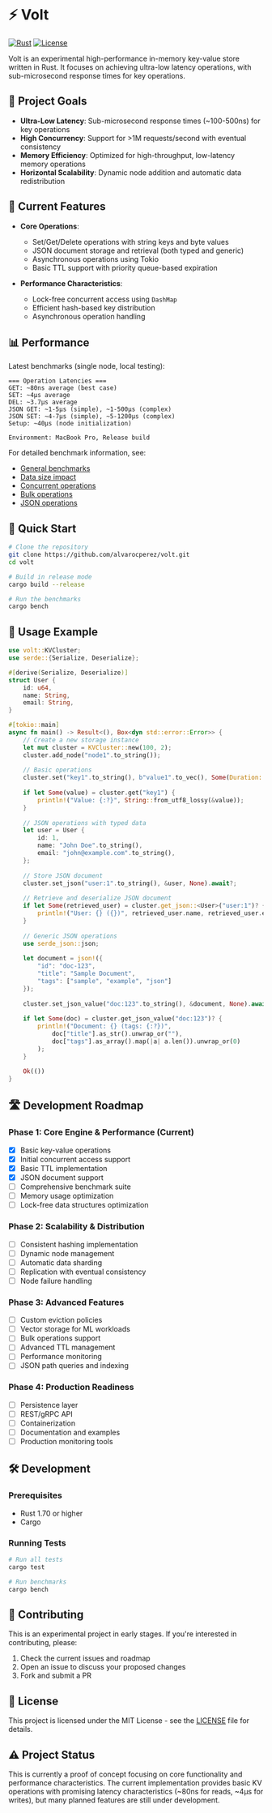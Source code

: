 # ⚡ Volt

[![Rust](https://img.shields.io/badge/rust-stable-brightgreen.svg)](https://www.rust-lang.org/)
[![License](https://img.shields.io/badge/license-MIT-blue.svg)](LICENSE)

Volt is an experimental high-performance in-memory key-value store written in Rust. It focuses on achieving ultra-low latency operations, with sub-microsecond response times for key operations.

## 🎯 Project Goals

- **Ultra-Low Latency**: Sub-microsecond response times (~100-500ns) for key operations
- **High Concurrency**: Support for >1M requests/second with eventual consistency
- **Memory Efficiency**: Optimized for high-throughput, low-latency memory operations
- **Horizontal Scalability**: Dynamic node addition and automatic data redistribution

## 🚀 Current Features

- **Core Operations**:
  - Set/Get/Delete operations with string keys and byte values
  - JSON document storage and retrieval (both typed and generic)
  - Asynchronous operations using Tokio
  - Basic TTL support with priority queue-based expiration

- **Performance Characteristics**:
  - Lock-free concurrent access using `DashMap`
  - Efficient hash-based key distribution
  - Asynchronous operation handling

## 📊 Performance

Latest benchmarks (single node, local testing):

```
=== Operation Latencies ===
GET: ~80ns average (best case)
SET: ~4µs average
DEL: ~3.7µs average
JSON GET: ~1-5µs (simple), ~1-500µs (complex)
JSON SET: ~4-7µs (simple), ~5-1200µs (complex)
Setup: ~40µs (node initialization)

Environment: MacBook Pro, Release build
```

For detailed benchmark information, see:
- [General benchmarks](docs/benchmarks.md)
- [Data size impact](docs/data_size_benchmarks.md)
- [Concurrent operations](docs/concurrent_benchmarks.md)
- [Bulk operations](docs/bulk_operations_benchmarks.md)
- [JSON operations](docs/json_benchmarks.md)

## 🔧 Quick Start

```bash
# Clone the repository
git clone https://github.com/alvarocperez/volt.git
cd volt

# Build in release mode
cargo build --release

# Run the benchmarks
cargo bench
```

## 📘 Usage Example

```rust
use volt::KVCluster;
use serde::{Serialize, Deserialize};

#[derive(Serialize, Deserialize)]
struct User {
    id: u64,
    name: String,
    email: String,
}

#[tokio::main]
async fn main() -> Result<(), Box<dyn std::error::Error>> {
    // Create a new storage instance
    let mut cluster = KVCluster::new(100, 2);
    cluster.add_node("node1".to_string());
    
    // Basic operations
    cluster.set("key1".to_string(), b"value1".to_vec(), Some(Duration::from_secs(60))).await;
    
    if let Some(value) = cluster.get("key1") {
        println!("Value: {:?}", String::from_utf8_lossy(&value));
    }
    
    // JSON operations with typed data
    let user = User {
        id: 1,
        name: "John Doe".to_string(),
        email: "john@example.com".to_string(),
    };
    
    // Store JSON document
    cluster.set_json("user:1".to_string(), &user, None).await?;
    
    // Retrieve and deserialize JSON document
    if let Some(retrieved_user) = cluster.get_json::<User>("user:1")? {
        println!("User: {} ({})", retrieved_user.name, retrieved_user.email);
    }
    
    // Generic JSON operations
    use serde_json::json;
    
    let document = json!({
        "id": "doc-123",
        "title": "Sample Document",
        "tags": ["sample", "example", "json"]
    });
    
    cluster.set_json_value("doc:123".to_string(), &document, None).await?;
    
    if let Some(doc) = cluster.get_json_value("doc:123")? {
        println!("Document: {} (tags: {:?})", 
            doc["title"].as_str().unwrap_or(""),
            doc["tags"].as_array().map(|a| a.len()).unwrap_or(0)
        );
    }
    
    Ok(())
}
```

## 🛣️ Development Roadmap

### Phase 1: Core Engine & Performance (Current)
- [x] Basic key-value operations
- [x] Initial concurrent access support
- [x] Basic TTL implementation
- [x] JSON document support
- [ ] Comprehensive benchmark suite
- [ ] Memory usage optimization
- [ ] Lock-free data structures optimization

### Phase 2: Scalability & Distribution
- [ ] Consistent hashing implementation
- [ ] Dynamic node management
- [ ] Automatic data sharding
- [ ] Replication with eventual consistency
- [ ] Node failure handling

### Phase 3: Advanced Features
- [ ] Custom eviction policies
- [ ] Vector storage for ML workloads
- [ ] Bulk operations support
- [ ] Advanced TTL management
- [ ] Performance monitoring
- [ ] JSON path queries and indexing

### Phase 4: Production Readiness
- [ ] Persistence layer
- [ ] REST/gRPC API
- [ ] Containerization
- [ ] Documentation and examples
- [ ] Production monitoring tools

## 🛠️ Development

### Prerequisites
- Rust 1.70 or higher
- Cargo

### Running Tests
```bash
# Run all tests
cargo test

# Run benchmarks
cargo bench
```

## 📝 Contributing

This is an experimental project in early stages. If you're interested in contributing, please:

1. Check the current issues and roadmap
2. Open an issue to discuss your proposed changes
3. Fork and submit a PR

## 📜 License

This project is licensed under the MIT License - see the [LICENSE](LICENSE) file for details.

## ⚠️ Project Status

This is currently a proof of concept focusing on core functionality and performance characteristics. The current implementation provides basic KV operations with promising latency characteristics (~80ns for reads, ~4µs for writes), but many planned features are still under development.
